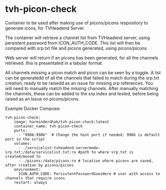 # tvh-picon-check
Container to be used after making use of picons/picons respository to generate icons, for TVHeadend Server.

The container will retrieve a channel list from TVHeadend server, using persistent password from ICON_AUTH_CODE. This list will then be compared with srp.txt file and picons generated, using picons/picons.

Web server will return if an picons has been generated, for all the channels retrieved. this is presentated in a tabular format.

All channels missing a picon match and picon can be seen by a toggle. A list can be generatedd of all the channels that failed to match during the srp.txt creation, ready to be raisedd as an issue for missing srp references. You will need to manually match the missing channels. After manually matching the channels, these can be added to the srp.index and tested, before being raised as an Issue on picons/picons.

Example Docker Compose:

```
tvh-picon-check:
    image: harminderdhak/tvh-picon-check:latest
    container_name: tvh-picon-check
    ports:
      - "9986:9986"  # Change the host port if needed. 9986 is default port in the script
    volumes:
      - ./servicelist-tvheadend-servermode-srp.txt:/data/servicelist.txt:ro #path to where srp.txt is created/moved to
      - ./picons:/data/picons:ro # location where picons are saved, after creation by picons/picons
    environment:
      ICON_AUTH_CODE: PersistentPasswordGoesHere # user with access to channels that require icons
    restart: always
```    
